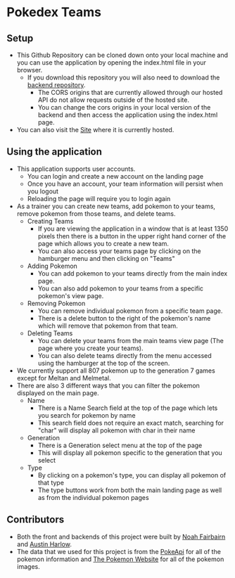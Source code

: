 # Pokedex Teams

## Setup

  * This Github Repository can be cloned down onto your local machine and you can use the application by opening the index.html file in your browser.
    - If you download this repository you will also need to download the [backend repository](https://github.com/AustinBH/Pokedex-backend/tree/master).
        - The CORS origins that are currently allowed through our hosted API do not allow requests outside of the hosted site.
        - You can change the cors origins in your local version of the backend and then access the application using the index.html page.
  * You can also visit the [Site](https://austinbh.github.io/Pokedex-frontend/) where it is currently hosted.

## Using the application

  * This application supports user accounts.
    - You can login and create a new account on the landing page
    - Once you have an account, your team information will persist when you logout
    - Reloading the page will require you to login again
  * As a trainer you can create new teams, add pokemon to your teams, remove pokemon from those teams, and delete teams.
    - Creating Teams
      - If you are viewing the application in a window that is at least 1350 pixels then there is a button in the upper right hand corner of the page which allows you to create a new team.
      - You can also access your teams page by clicking on the hamburger menu and then clicking on "Teams"
    - Adding Pokemon
      - You can add pokemon to your teams directly from the main index page.
      - You can also add pokemon to your teams from a specific pokemon's view page.
    - Removing Pokemon
      - You can remove individual pokemon from a specific team page.
      - There is a delete button to the right of the pokemon's name which will remove that pokemon from that team.
    - Deleting Teams
      - You can delete your teams from the main teams view page (The page where you create your teams).
      - You can also delete teams directly from the menu accessed using the hamburger at the top of the screen.
  * We currently support all 807 pokemon up to the generation 7 games except for Meltan and Melmetal.
  * There are also 3 different ways that you can filter the pokemon displayed on the main page.
    - Name
      - There is a Name Search field at the top of the page which lets you search for pokemon by name
      - This search field does not require an exact match, searching for "char" will display all pokemon with char in their name
    - Generation
      - There is a Generation select menu at the top of the page
      - This will display all pokemon specific to the generation that you select
    - Type
      - By clicking on a pokemon's type, you can display all pokemon of that type
      - The type buttons work from both the main landing page as well as from the individual pokemon pages

## Contributors

  * Both the front and backends of this project were built by [Noah Fairbairn](https://github.com/NFairbairn) and [Austin Harlow](https://github.com/AustinBH).
  * The data that we used for this project is from the [PokeApi](https://pokeapi.co/) for all of the pokemon information and [The Pokemon Website](https://www.pokemon.com/us/) for all of the pokemon images.
